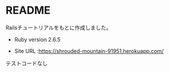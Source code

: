 # README

Railsチュートリアルをもとに作成しました。

* Ruby version
2.6.5

* Site URL :https://shrouded-mountain-91951.herokuapp.com/

テストコードなし
